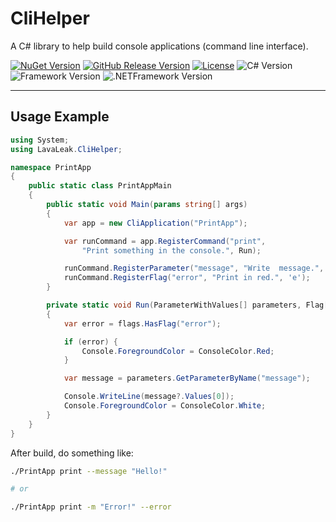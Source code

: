 # CliHelper

A C# library to help build console applications (command line interface).

[![NuGet Version][nuget-badge]][nuget]
[![GitHub Release Version][tag-badge]][releases]
[![License][license-badge]][license]
![C# Version][cs-ver-badge]
![Framework Version][framework-ver-badge]
![.NETFramework Version][net-ver-badge]

---

## Usage Example

```C#
using System;
using LavaLeak.CliHelper;

namespace PrintApp
{
    public static class PrintAppMain
    {
        public static void Main(params string[] args)
        {
            var app = new CliApplication("PrintApp");

            var runCommand = app.RegisterCommand("print", 
                "Print something in the console.", Run);

            runCommand.RegisterParameter("message", "Write  message.", 'm');
            runCommand.RegisterFlag("error", "Print in red.", 'e');
        }

        private static void Run(ParameterWithValues[] parameters, Flag[] flags)
        {
            var error = flags.HasFlag("error");

            if (error) {
                Console.ForegroundColor = ConsoleColor.Red;
            }

            var message = parameters.GetParameterByName("message");

            Console.WriteLine(message?.Values[0]);
            Console.ForegroundColor = ConsoleColor.White;
        }
    }
}
```

After build, do something like:

```bash
./PrintApp print --message "Hello!"

# or

./PrintApp print -m "Error!" --error
```

<!-- nuget.org -->

[nuget]: https://www.nuget.org/packages/CliHelper

<!-- Github -->

[releases]: https://github.com/lavaleak/CliHelper/releases
[changelog]: CHANGELOG.md
[license]: LICENSE

<!-- Badge URLs -->

[nuget-badge]: https://img.shields.io/nuget/v/CliHelper
[license-badge]: https://img.shields.io/github/license/lavaleak/CliHelper
[tag-badge]: https://img.shields.io/github/v/tag/lavaleak/CliHelper?sort=semver
[cs-ver-badge]: https://img.shields.io/badge/C%23-7.3-621ee5
[framework-ver-badge]: https://img.shields.io/badge/framework-netstandard2.0-621ee5
[net-ver-badge]: https://img.shields.io/badge/.NET_Framework-4.6.1-621ee5
